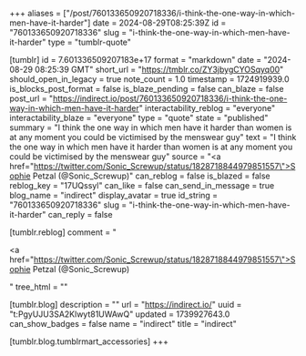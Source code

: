 +++
aliases = ["/post/760133650920718336/i-think-the-one-way-in-which-men-have-it-harder"]
date = 2024-08-29T08:25:39Z
id = "760133650920718336"
slug = "i-think-the-one-way-in-which-men-have-it-harder"
type = "tumblr-quote"

[tumblr]
id = 7.601336509207183e+17
format = "markdown"
date = "2024-08-29 08:25:39 GMT"
short_url = "https://tmblr.co/ZY3jbygCYOSqyq00"
should_open_in_legacy = true
note_count = 1.0
timestamp = 1724919939.0
is_blocks_post_format = false
is_blaze_pending = false
can_blaze = false
post_url = "https://indirect.io/post/760133650920718336/i-think-the-one-way-in-which-men-have-it-harder"
interactability_reblog = "everyone"
interactability_blaze = "everyone"
type = "quote"
state = "published"
summary = "I think the one way in which men have it harder than women is at any moment you could be victimised by the menswear guy"
text = "I think the one way in which men have it harder than women is at any moment you could be victimised by the menswear guy"
source = "<a href=\"https://twitter.com/Sonic_Screwup/status/1828718844979851557\">Sophie Petzal (@Sonic_Screwup)</a>"
can_reblog = false
is_blazed = false
reblog_key = "17UQssyl"
can_like = false
can_send_in_message = true
blog_name = "indirect"
display_avatar = true
id_string = "760133650920718336"
slug = "i-think-the-one-way-in-which-men-have-it-harder"
can_reply = false

[tumblr.reblog]
comment = "<p><a href=\"https://twitter.com/Sonic_Screwup/status/1828718844979851557\">Sophie Petzal (@Sonic_Screwup)</a></p>"
tree_html = ""

[tumblr.blog]
description = ""
url = "https://indirect.io/"
uuid = "t:PgyUJU3SA2Klwyt81UWAwQ"
updated = 1739927643.0
can_show_badges = false
name = "indirect"
title = "indirect"

[tumblr.blog.tumblrmart_accessories]
+++

